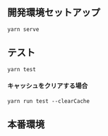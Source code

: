 ## 開発環境セットアップ
```
yarn serve
```

## テスト
```
yarn test
```

#### キャッシュをクリアする場合
```
yarn run test --clearCache
```

## 本番環境
